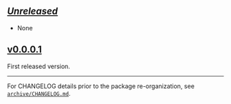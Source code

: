 ## [_Unreleased_](https://github.com/pbrisbin/bugsnag-haskell/compare/bugsnag-v0.0.0.1...main)

- None

## [v0.0.0.1](https://github.com/pbrisbin/bugsnag-haskell/tree/bugsnag-v0.0.0.1)

First released version.

---

For CHANGELOG details prior to the package re-organization, see
[`archive/CHANGELOG.md`](../archive/CHANGELOG.md).
